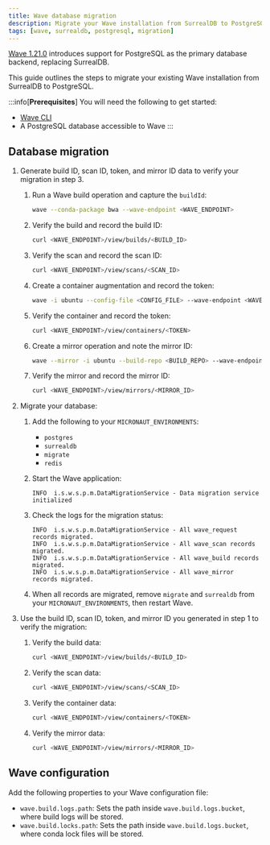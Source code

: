 ```yaml
---
title: Wave database migration
description: Migrate your Wave installation from SurrealDB to PostgreSQL
tags: [wave, surrealdb, postgresql, migration]
---
```


[Wave 1.21.0](https://docs.seqera.io/changelog/wave/v1.21.0) introduces support for PostgreSQL as the primary database backend, replacing SurrealDB.

This guide outlines the steps to migrate your existing Wave installation from SurrealDB to PostgreSQL.

:::info[**Prerequisites**]
You will need the following to get started:

- [Wave CLI](./cli/index.md)
- A PostgreSQL database accessible to Wave
:::

## Database migration

1. Generate build ID, scan ID, token, and mirror ID data to verify your migration in step 3.

    1. Run a Wave build operation and capture the `buildId`:

        ```bash
        wave --conda-package bwa --wave-endpoint <WAVE_ENDPOINT>
        ```

    1. Verify the build and record the build ID:

        ```bash
        curl <WAVE_ENDPOINT>/view/builds/<BUILD_ID>
        ```

    1. Verify the scan and record the scan ID:

        ```bash
        curl <WAVE_ENDPOINT>/view/scans/<SCAN_ID>
        ```

    1. Create a container augmentation and record the token:

        ```bash
        wave -i ubuntu --config-file <CONFIG_FILE> --wave-endpoint <WAVE_ENDPOINT>
        ```

    1. Verify the container and record the token:

        ```bash
        curl <WAVE_ENDPOINT>/view/containers/<TOKEN>
        ```

    1. Create a mirror operation and note the mirror ID:

        ```bash
        wave --mirror -i ubuntu --build-repo <BUILD_REPO> --wave-endpoint <WAVE_ENDPOINT>
        ```

    1. Verify the mirror and record the mirror ID:

        ```bash
        curl <WAVE_ENDPOINT>/view/mirrors/<MIRROR_ID>
        ```

1. Migrate your database:

    1. Add the following to your `MICRONAUT_ENVIRONMENTS`:
        - `postgres`
        - `surrealdb`
        - `migrate`
        - `redis`

    1. Start the Wave application:

        ```console
        INFO  i.s.w.s.p.m.DataMigrationService - Data migration service initialized
        ```

    1. Check the logs for the migration status:

        ```console
        INFO  i.s.w.s.p.m.DataMigrationService - All wave_request records migrated.
        INFO  i.s.w.s.p.m.DataMigrationService - All wave_scan records migrated.
        INFO  i.s.w.s.p.m.DataMigrationService - All wave_build records migrated.
        INFO  i.s.w.s.p.m.DataMigrationService - All wave_mirror records migrated.
        ```

    1. When all records are migrated, remove `migrate` and `surrealdb` from your `MICRONAUT_ENVIRONMENTS`, then restart Wave.

1. Use the build ID, scan ID, token, and mirror ID you generated in step 1 to verify the migration:

    1. Verify the build data:

        ```bash
        curl <WAVE_ENDPOINT>/view/builds/<BUILD_ID>
        ```

    1. Verify the scan data:

        ```bash
        curl <WAVE_ENDPOINT>/view/scans/<SCAN_ID>
        ```

    1. Verify the container data:

        ```bash
        curl <WAVE_ENDPOINT>/view/containers/<TOKEN>
        ```

    1. Verify the mirror data:

        ```bash
        curl <WAVE_ENDPOINT>/view/mirrors/<MIRROR_ID>
        ```

## Wave configuration

Add the following properties to your Wave configuration file:

- `wave.build.logs.path`: Sets the path inside  `wave.build.logs.bucket`, where build logs will be stored.
- `wave.build.locks.path`: Sets the path inside `wave.build.logs.bucket`, where conda lock files will be stored.
